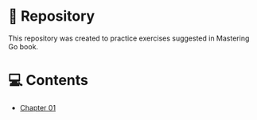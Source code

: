 # 📁 Repository
This repository was created to practice exercises suggested in Mastering Go book.

# 💻 Contents
- [Chapter 01](internal/chapter01)